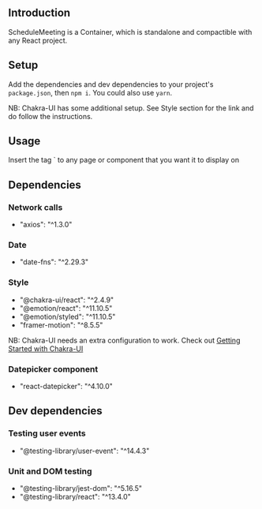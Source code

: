 ## Introduction
ScheduleMeeting is a Container, which is standalone and compactible with any React project.

## Setup
Add the dependencies and dev dependencies to your project's `package.json`, then `npm i`. You could also use `yarn`.

NB: Chakra-UI has some additional setup. See Style section for the link and do follow the instructions.

## Usage
Insert the tag `<ScheduleMeeting /> to any page or component that you want it to display on


## Dependencies

### Network calls
- "axios": "^1.3.0"

### Date
- "date-fns": "^2.29.3"

### Style
- "@chakra-ui/react": "^2.4.9"
- "@emotion/react": "^11.10.5"
- "@emotion/styled": "^11.10.5"
- "framer-motion": "^8.5.5"

NB: Chakra-UI needs an extra configuration to work.
Check out [Getting Started with Chakra-UI](https://chakra-ui.com/getting-started)

### Datepicker component
- "react-datepicker": "^4.10.0"

## Dev dependencies

### Testing user events
- "@testing-library/user-event": "^14.4.3"

### Unit and DOM testing
- "@testing-library/jest-dom": "^5.16.5"
- "@testing-library/react": "^13.4.0"
